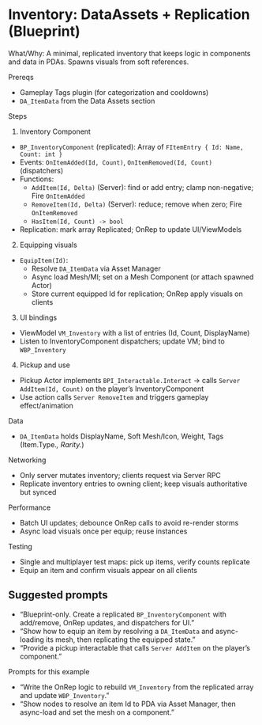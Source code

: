 # Inventory: DataAssets + Replication (Blueprint)

What/Why: A minimal, replicated inventory that keeps logic in components and data in PDAs. Spawns visuals from soft references.

Prereqs

- Gameplay Tags plugin (for categorization and cooldowns)
- `DA_ItemData` from the Data Assets section

Steps

1) Inventory Component
- `BP_InventoryComponent` (replicated): Array of `FItemEntry { Id: Name, Count: int }`
- Events: `OnItemAdded(Id, Count)`, `OnItemRemoved(Id, Count)` (dispatchers)
- Functions:
  - `AddItem(Id, Delta)` (Server): find or add entry; clamp non-negative; Fire `OnItemAdded`
  - `RemoveItem(Id, Delta)` (Server): reduce; remove when zero; Fire `OnItemRemoved`
  - `HasItem(Id, Count) -> bool`
- Replication: mark array Replicated; OnRep to update UI/ViewModels

2) Equipping visuals
- `EquipItem(Id)`:
  - Resolve `DA_ItemData` via Asset Manager
  - Async load Mesh/MI; set on a Mesh Component (or attach spawned Actor)
  - Store current equipped Id for replication; OnRep apply visuals on clients

3) UI bindings
- ViewModel `VM_Inventory` with a list of entries (Id, Count, DisplayName)
- Listen to InventoryComponent dispatchers; update VM; bind to `WBP_Inventory`

4) Pickup and use
- Pickup Actor implements `BPI_Interactable.Interact` → calls `Server AddItem(Id, Count)` on the player’s InventoryComponent
- Use action calls `Server RemoveItem` and triggers gameplay effect/animation

Data

- `DA_ItemData` holds DisplayName, Soft Mesh/Icon, Weight, Tags (Item.Type.*, Rarity.*)

Networking

- Only server mutates inventory; clients request via Server RPC
- Replicate inventory entries to owning client; keep visuals authoritative but synced

Performance

- Batch UI updates; debounce OnRep calls to avoid re-render storms
- Async load visuals once per equip; reuse instances

Testing

- Single and multiplayer test maps: pick up items, verify counts replicate
- Equip an item and confirm visuals appear on all clients

## Suggested prompts

- “Blueprint-only. Create a replicated `BP_InventoryComponent` with add/remove, OnRep updates, and dispatchers for UI.”
- “Show how to equip an item by resolving a `DA_ItemData` and async-loading its mesh, then replicating the equipped state.”
- “Provide a pickup interactable that calls `Server AddItem` on the player’s component.”

Prompts for this example

- “Write the OnRep logic to rebuild `VM_Inventory` from the replicated array and update `WBP_Inventory`.”
- “Show nodes to resolve an item Id to PDA via Asset Manager, then async-load and set the mesh on a component.”
